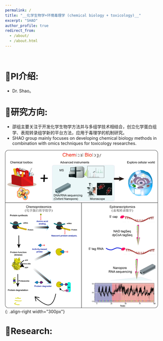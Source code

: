 ```yaml
---
permalink: /
title: "__化学生物学+环境毒理学 (chemical biology + toxicology)__"
excerpt: "SHAO"
author_profile: true
redirect_from: 
  - /about/
  - /about.html
---
```

<br />
          
# __🥇PI介绍:__   
* Dr. Shao。  

# __🥈研究方向:__   
* 邵组主要关注于开发化学生物学方法并与多组学技术相结合，创立化学蛋白组学、表观转录组学新的平台方法，应用于毒理学的机制研究。      
* SHAO group mainly focuses on developing chemical biology methods in combination with omics techniques for toxicology researches.  

![chemical biology](/images/ChemBio.png){: .align-right width="300px"}  
# __🥉Research:__    

